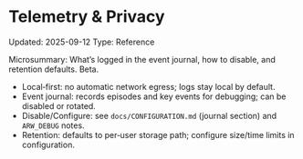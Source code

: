 # Telemetry & Privacy
Updated: 2025-09-12
Type: Reference

Microsummary: What’s logged in the event journal, how to disable, and retention defaults. Beta.

- Local‑first: no automatic network egress; logs stay local by default.
- Event journal: records episodes and key events for debugging; can be disabled or rotated.
- Disable/Configure: see `docs/CONFIGURATION.md` (journal section) and `ARW_DEBUG` notes.
- Retention: defaults to per‑user storage path; configure size/time limits in configuration.

